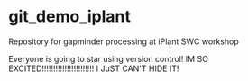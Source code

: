 # git_demo_iplant
Repository for gapminder processing at iPlant SWC workshop

Everyone is going to star using version control!
IM SO EXCITED!!!!!!!!!!!!!!!!!!!!!!!
I JuST CAN'T HIDE IT!
